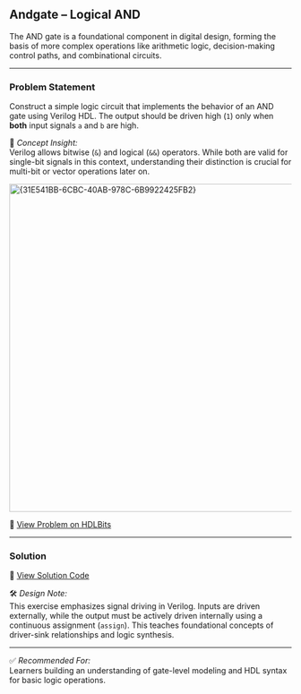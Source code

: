 ## Andgate – Logical AND

The AND gate is a foundational component in digital design, forming the basis of more complex operations like arithmetic logic, decision-making control paths, and combinational circuits.

---

### Problem Statement  
Construct a simple logic circuit that implements the behavior of an AND gate using Verilog HDL. The output should be driven high (`1`) only when **both** input signals `a` and `b` are high.

📘 *Concept Insight:*  
Verilog allows bitwise (`&`) and logical (`&&`) operators. While both are valid for single-bit signals in this context, understanding their distinction is crucial for multi-bit or vector operations later on.


<img width="586" alt="{31E541BB-6CBC-40AB-978C-6B9922425FB2}" src="https://github.com/user-attachments/assets/7e8e450e-0941-4ff3-a866-54cca9e1d70c" />


🔗 [View Problem on HDLBits](https://hdlbits.01xz.net/wiki/Andgate)

---

### Solution  
📄 [View Solution Code](https://github.com/EswarAdithya011/HDLBits/blob/main/Problem%20Sets/2.%20Verilog%20Language/2.1%20Basics/2.1.4%20AND%20gate/AND%20gate.v)

🛠 *Design Note:*  
This exercise emphasizes signal driving in Verilog. Inputs are driven externally, while the output must be actively driven internally using a continuous assignment (`assign`). This teaches foundational concepts of driver-sink relationships and logic synthesis.

---

✅ *Recommended For:*  
Learners building an understanding of gate-level modeling and HDL syntax for basic logic operations.

